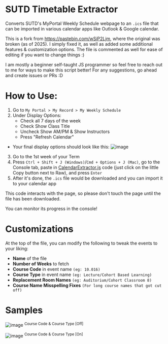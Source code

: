 # SUTD Timetable Extractor
Converts SUTD's MyPortal Weekly Schedule webpage to an `.ics` file that can be imported in various calendar apps like Outlook & Google calendar.

This is a fork from https://pastebin.com/wSiP2Ljm, where the original was broken (as of 2025). I simply fixed it, as well as added some additional features & customization options. The file is commented as well for ease of editing if you want to change things :)

I am mostly a beginner self-taught JS programmer so feel free to reach out to me for ways to make this script better! For any suggestions, go ahead and create issues or PRs :D

# How to Use:
1. Go to `My Portal > My Record > My Weekly Schedule`
2. Under Display Options:
	- Check all 7 days of the week
	- Check Show Class Title
	- Uncheck Show AM/PM & Show Instructors
	- Press "Refresh Calendar"
 - Your final display options should look like this:
![image](https://github.com/user-attachments/assets/e4bc7413-398a-446d-b8b8-7ab2f9a0b411)

3. Go to the 1st week of your Term
4. Press `Ctrl + Shift + J (Windows)`/`Cmd + Options + J (Mac)`, go to the Console tab, paste in [CalendarExtractor.js](https://github.com/butter9fe/SUTD-Timetable-Extractor/blob/main/CalendarExtractor.js "`CalendarExtractor.js`") code (just click on the little Copy button next to Raw), and press `Enter`
5. After it's done, the `.ics` file would be downloaded and you can import it to your calendar app
 
This code interacts with the page, so please don't touch the page until the file has been downloaded.

You can monitor its progress in the console!

# Customizations
At the top of the file, you can modify the following to tweak the events to your liking:
- **Name** of the file
- **Number of Weeks** to fetch
- **Course Code** in event name `(eg: 10.016)`
- **Course Type** in event name `(eg: Lecture/Cohort Based Learning)`
- **Replacement Room Names** `(eg: Auditorium/Cohort Classroom 8)`
- **Course Name Misspelling Fixes** `(For long course names that got cut off)`

# Samples
![image](https://github.com/user-attachments/assets/51af2a5c-3ee8-412c-b779-dfd7748cb9cb)
<sup>Course Code & Course Type [Off]</sup>

![image](https://github.com/user-attachments/assets/cf2e49a4-58df-4b45-9b0c-2510fda11e53)
<sup>Course Code & Course Type [On]</sup>
